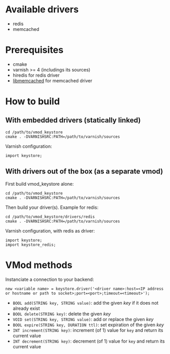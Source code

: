 # Available drivers

* redis
* memcached

# Prerequisites

* cmake
* varnish >= 4 (includings its sources)
* hiredis for redis driver
* [libmemcached](http://libmemcached.org) for memcached driver

# How to build

## With embedded drivers (statically linked)

```
cd /path/to/vmod_keystore
cmake . -DVARNISHSRC:PATH=/path/to/varnish/sources
```

Varnish configuration:
```
import keystore;
```

## With drivers out of the box (as a separate vmod)

First build vmod_keystore alone:
```
cd /path/to/vmod_keystore
cmake . -DVARNISHSRC:PATH=/path/to/varnish/sources
```
Then build your driver(s). Example for redis:
```
cd /path/to/vmod_keystore/drivers/redis
cmake . -DVARNISHSRC:PATH=/path/to/varnish/sources
```

Varnish configuration, with redis as driver:
```
import keystore;
import keystore_redis;
```

# VMod methods

Instanciate a connection to your backend:

```
new <variable name> = keystore.driver('<driver name>:host=<IP address or hostname or path to socket>;port=<port>;timeout=<timeout>');
```

* `BOOL add(STRING key, STRING value)`: add the given *key* if it does not already exist
* `BOOL delete(STRING key)`: delete the given *key*
* `VOID set(STRING key, STRING value)`: add or replace the given *key*
* `BOOL expire(STRING key, DURATION ttl)`: set expiration of the given *key*
* `INT increment(STRING key)`: increment (of 1) value for `key` and return its current value
* `INT decrement(STRING key)`: decrement (of 1) value for `key` and return its current value
